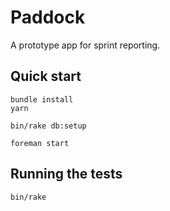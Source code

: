 # Paddock

A prototype app for sprint reporting.

## Quick start

```
bundle install
yarn

bin/rake db:setup

foreman start
```

## Running the tests

```
bin/rake
```
